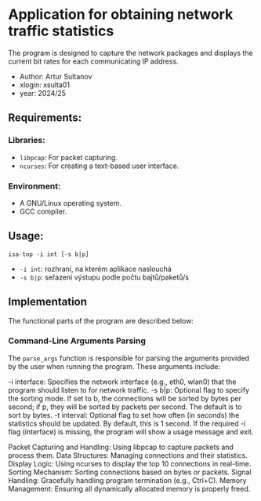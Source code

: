 # Application for obtaining network traffic statistics

The program is designed to capture the network packages and displays the current bit rates for each communicating IP address.

- Author: Artur Sultanov
- xlogin: xsulta01
- year: 2024/25

## Requirements:

### Libraries:

- `libpcap`: For packet capturing.
- `ncurses`: For creating a text-based user interface.

### Environment:

- A GNU/Linux operating system.
- GCC compiler.

## Usage:

`isa-top -i int [-s b|p]`

- `-i int`: rozhraní, na kterém aplikace naslouchá
- `-s b|p`: seřazení výstupu podle počtu bajtů/paketů/s

## Implementation

The functional parts of the program are described below:

### Command-Line Arguments Parsing

The `parse_args` function is responsible for parsing the arguments provided by the user when running the program. These arguments include:

-i interface: Specifies the network interface (e.g., eth0, wlan0) that the program should listen to for network traffic.
-s b|p: Optional flag to specify the sorting mode. If set to b, the connections will be sorted by bytes per second; if p, they will be sorted by packets per second. The default is to sort by bytes.
-t interval: Optional flag to set how often (in seconds) the statistics should be updated. By default, this is 1 second.
If the required -i flag (interface) is missing, the program will show a usage message and exit.



Packet Capturing and Handling: Using libpcap to capture packets and process them.
Data Structures: Managing connections and their statistics.
Display Logic: Using ncurses to display the top 10 connections in real-time.
Sorting Mechanism: Sorting connections based on bytes or packets.
Signal Handling: Gracefully handling program termination (e.g., Ctrl+C).
Memory Management: Ensuring all dynamically allocated memory is properly freed.
